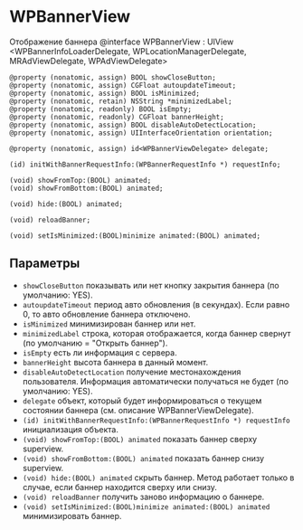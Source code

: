 WPBannerView
============
 Отображение баннера
    @interface WPBannerView : UIView <WPBannerInfoLoaderDelegate, WPLocationManagerDelegate, MRAdViewDelegate, WPAdViewDelegate>

    @property (nonatomic, assign) BOOL showCloseButton;
    @property (nonatomic, assign) CGFloat autoupdateTimeout;
    @property (nonatomic, assign) BOOL isMinimized;
    @property (nonatomic, retain) NSString *minimizedLabel;
    @property (nonatomic, readonly) BOOL isEmpty;
    @property (nonatomic, readonly) CGFloat bannerHeight;
    @property (nonatomic, assign) BOOL disableAutoDetectLocation;
    @property (nonatomic, assign) UIInterfaceOrientation orientation;

    @property (nonatomic, assign) id<WPBannerViewDelegate> delegate;

    (id) initWithBannerRequestInfo:(WPBannerRequestInfo *) requestInfo;

    (void) showFromTop:(BOOL) animated;
    (void) showFromBottom:(BOOL) animated;

    (void) hide:(BOOL) animated;

    (void) reloadBanner;

    (void) setIsMinimized:(BOOL)minimize animated:(BOOL) animated;

Параметры
---------
* `showCloseButton` 
 показывать или нет кнопку закрытия баннера (по умолчанию: YES).
* `autoupdateTimeout`
 период авто обновления (в секундах). Если равно 0, то авто обновление баннера отключено.
* `isMinimized`
 минимизирован баннер или нет.
* `minimizedLabel`
 строка, которая отображается, когда баннер свернут (по умолчанию = "Открыть баннер").
* `isEmpty`
 есть ли информация с сервера.
* `bannerHeight`
 высота баннера в данный момент.
* `disableAutoDetectLocation`
 получение местонахождения пользователя. Информация автоматически получаться не будет (по умолчанию: YES).
* `delegate`
 объект, который будет информироваться о текущем состоянии баннера (см. описание WPBannerViewDelegate).
* `(id) initWithBannerRequestInfo:(WPBannerRequestInfo *) requestInfo`
 инициализация объекта.
* `(void) showFromTop:(BOOL) animated`
 показать баннер сверху superview.
* `(void) showFromBottom:(BOOL) animated`
 показать баннер снизу superview.
* `(void) hide:(BOOL) animated`
 cкрыть баннер. Метод работает только в случае, если баннер находится сверху или снизу.
* `(void) reloadBanner`
 получить заново информацию о баннере.
* `(void) setIsMinimized:(BOOL)minimize animated:(BOOL) animated`
 минимизировать баннер.
